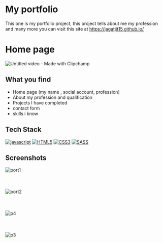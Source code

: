 
# My portfolio

This one is my portfolio project,  this project tells about me my profession and many more you can visit this site at https://jagatjit15.github.io/

# Home page

![Untitled video - Made with Clipchamp](https://user-images.githubusercontent.com/82428558/192436195-2d66cc89-a9ff-43ea-8231-3c854820e714.gif)



## What you find

- Home page (my name , social account, profession)
- About my profession and qualification
- Projects I have completed
- contact form 
- skills i know



## Tech Stack
[![javascript](https://img.shields.io/badge/javascript-yellow?style=for-the-badge&logo=javascript&logoColor=)](https://javascript.com/)
[![HTML5](https://img.shields.io/badge/html5-grey?style=for-the-badge&logo=html5&logoColor=blue)](https://HTML5.com/)
[![CSS3](https://img.shields.io/badge/css3-r?style=for-the-badge&logo=css3&logoColor=)](https://css3.com/)
[![SASS](https://img.shields.io/badge/sass-purple?style=for-the-badge&logo=sass&logoColor=)](https://sass.com/)



## Screenshots

![port1](https://user-images.githubusercontent.com/82428558/192436124-9ff10720-9432-4aae-b38f-122f45bee80b.jpg)
<br>
<br>
<br>
<br>
![port2](https://user-images.githubusercontent.com/82428558/192436164-179fa79c-11ec-4542-b155-dc5582665b8b.jpg)
<br>
<br>
<br>
<br>
![p4](https://user-images.githubusercontent.com/82428558/192436168-50d32894-24ca-46a3-a8a4-c68baa2a3daf.jpg)
<br>
<br>
<br>
<br>
![p3](https://user-images.githubusercontent.com/82428558/192436174-95a17134-9204-407d-815d-a119fb5dc24b.jpg)

